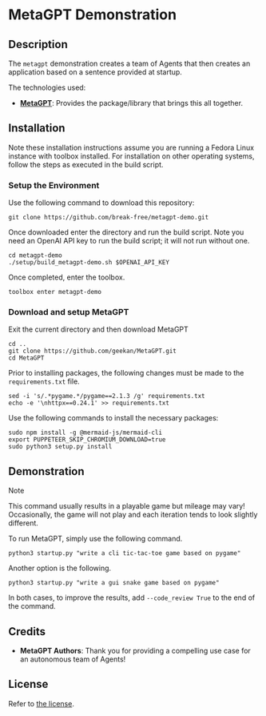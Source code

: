 # MetaGPT Demonstration

## Description

The `metagpt` demonstration creates a team of Agents that then creates an
application based on a sentence provided at startup. 

The technologies used:

- **[MetaGPT](https://github.com/geekan/MetaGPT)**: Provides the package/library
that brings this all together.

## Installation

Note these installation instructions assume you are running a Fedora Linux 
instance with toolbox installed. For installation on other operating systems, 
follow the steps as executed in the build script.

### Setup the Environment

Use the following command to download this repository:

    git clone https://github.com/break-free/metagpt-demo.git

Once downloaded enter the directory and run the build script. Note you need an 
OpenAI API key to run the build script; it will not run without one.

    cd metagpt-demo
    ./setup/build_metagpt-demo.sh $OPENAI_API_KEY

Once completed, enter the toolbox.

    toolbox enter metagpt-demo

### Download and setup MetaGPT

Exit the current directory and then download MetaGPT

    cd ..
    git clone https://github.com/geekan/MetaGPT.git
    cd MetaGPT

Prior to installing packages, the following changes must be made to the
`requirements.txt` file.

    sed -i 's/.*pygame.*/pygame==2.1.3 /g' requirements.txt
    echo -e '\nhttpx==0.24.1' >> requirements.txt

Use the following commands to install the necessary packages:

    sudo npm install -g @mermaid-js/mermaid-cli
    export PUPPETEER_SKIP_CHROMIUM_DOWNLOAD=true
    sudo python3 setup.py install

## Demonstration

> [!NOTE]
> This command usually results in a playable game but mileage may vary!
> Occasionally, the game will not play and each iteration tends to look
> slightly different.

To run MetaGPT, simply use the following command.

    python3 startup.py "write a cli tic-tac-toe game based on pygame"

Another option is the following.

    python3 startup.py "write a gui snake game based on pygame"

In both cases, to improve the results, add `--code_review True` to the end of
the command.

## Credits

- **MetaGPT Authors**: Thank you for providing a compelling use case for an
autonomous team of Agents!

## License

Refer to [the license](LICENSE).
